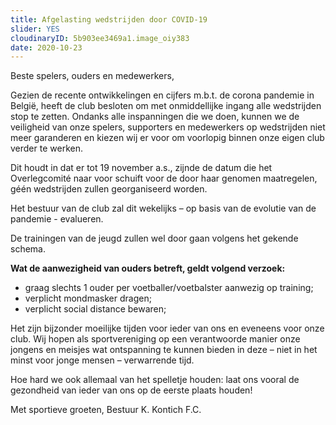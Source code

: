 ```yaml
---
title: Afgelasting wedstrijden door COVID-19
slider: YES 
cloudinaryID: 5b903ee3469a1.image_oiy383
date: 2020-10-23
---
```

Beste spelers, ouders en medewerkers,

Gezien de recente ontwikkelingen en cijfers m.b.t. de corona pandemie in België, heeft de club besloten om met onmiddellijke ingang alle wedstrijden stop te zetten. Ondanks alle inspanningen die we doen, kunnen we de veiligheid van onze spelers, supporters en medewerkers op wedstrijden niet meer garanderen en kiezen wij er voor om voorlopig binnen onze eigen club verder te werken.

Dit houdt in dat er tot 19 november a.s., zijnde de datum die het Overlegcomité naar voor schuift voor de door haar genomen maatregelen, géén wedstrijden zullen georganiseerd worden.

Het bestuur van de club zal dit wekelijks – op basis van de evolutie van de pandemie - evalueren.

De trainingen van de jeugd zullen wel door gaan volgens het gekende schema.

**Wat de aanwezigheid van ouders betreft, geldt volgend verzoek:**
- graag slechts 1 ouder per voetballer/voetbalster aanwezig op training;
- verplicht mondmasker dragen;
- verplicht social distance bewaren;

Het zijn bijzonder moeilijke tijden voor ieder van ons en eveneens voor onze club. Wij hopen als sportvereniging op een verantwoorde manier onze jongens en meisjes wat ontspanning te kunnen bieden in deze – niet in het minst voor jonge mensen – verwarrende tijd.

Hoe hard we ook allemaal van het spelletje houden: laat ons vooral de gezondheid van ieder van ons op de eerste plaats houden!

Met sportieve groeten,
Bestuur K. Kontich F.C.